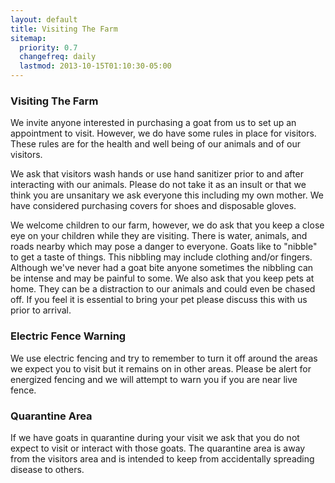 ```yaml
---
layout: default
title: Visiting The Farm
sitemap:
  priority: 0.7
  changefreq: daily
  lastmod: 2013-10-15T01:10:30-05:00
---
```


### Visiting The Farm

We invite anyone interested in purchasing a goat from us to set up an appointment to visit. However,
we do have some rules in place for visitors.  These rules are for the health and well being of
our animals and of our visitors. 

We ask that visitors wash hands or use hand sanitizer prior to and after interacting with our animals.
Please do not take it as an insult or that we think you are unsanitary we ask everyone this
including my own mother.  We have considered purchasing covers for shoes and disposable gloves.

We welcome children to our farm, however, we do ask that you keep a close eye on your children
while they are visiting. There is water, animals, and roads nearby which may pose a danger
to everyone.  Goats like to "nibble" to get a taste of things. This nibbling may include
clothing and/or fingers.  Although we've never had a goat bite anyone sometimes the nibbling
can be intense and may be painful to some.  We also ask that you keep pets at home. They can
be a distraction to our animals and could even be chased off. If you feel it is essential to
bring your pet please discuss this with us prior to arrival.

### Electric Fence Warning

We use electric fencing and try to remember to turn it off around the areas we expect you to visit but it
remains on in other areas.  Please be alert for energized fencing and we will attempt to
warn you if you are near live fence.

### Quarantine Area

If we have goats in quarantine during your visit we ask that you do not expect to visit or
interact with those goats.  The quarantine area is away from the visitors area and is intended
to keep from accidentally spreading disease to others.  

